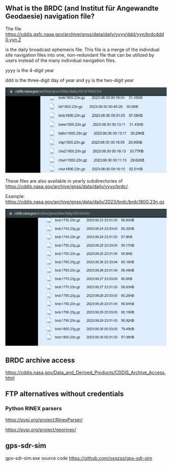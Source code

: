 ## What is the BRDC (and Institut für Angewandte Geodaesie) navigation file?

The file https://cddis.gsfc.nasa.gov/archive/gnss/data/daily/yyyy/ddd/yyn/brdcddd0.yyn.Z 

is the daily broadcast ephemeris file. This file is a merge of the individual site navigation files into one, non-redundant file that can be utilized by users instead of the many individual navigation files.

yyyy is the 4-digit year

ddd is the three-digit day of year and yy is the two-digit year

![image info](media/daily_brdc.png)


These files are also available in yearly subdirectories of https://cddis.nasa.gov/archive/gnss/data/daily/yyyy/brdc/.

Example: https://cddis.nasa.gov/archive/gnss/data/daily/2023/brdc/brdc1800.23n.gz

![image info](media/yearly_brdc.png)

## BRDC archive access

https://cddis.nasa.gov/Data_and_Derived_Products/CDDIS_Archive_Access.html


## FTP alternatives without credentials

### Python RINEX parsers

https://pypi.org/project/RinexParser/

https://pypi.org/project/georinex/

## gps-sdr-sim

gps-sdr-sim.exe source code https://github.com/osqzss/gps-sdr-sim




